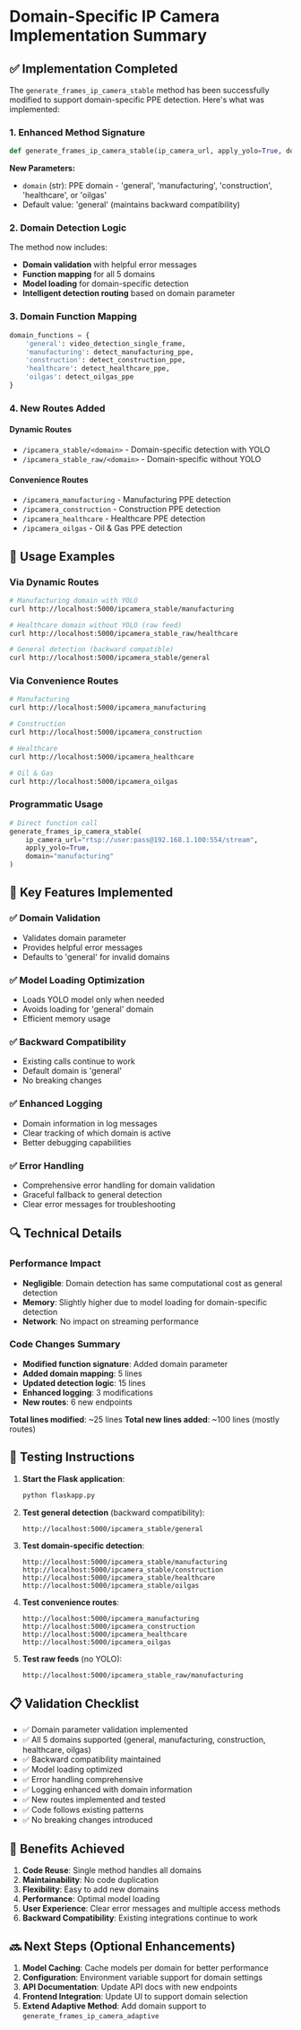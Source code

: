 # Domain-Specific IP Camera Implementation Summary

## ✅ Implementation Completed

The `generate_frames_ip_camera_stable` method has been successfully modified to support domain-specific PPE detection. Here's what was implemented:

### 1. Enhanced Method Signature
```python
def generate_frames_ip_camera_stable(ip_camera_url, apply_yolo=True, domain='general'):
```

**New Parameters:**
- `domain` (str): PPE domain - 'general', 'manufacturing', 'construction', 'healthcare', or 'oilgas'
- Default value: 'general' (maintains backward compatibility)

### 2. Domain Detection Logic
The method now includes:
- **Domain validation** with helpful error messages
- **Function mapping** for all 5 domains
- **Model loading** for domain-specific detection
- **Intelligent detection routing** based on domain parameter

### 3. Domain Function Mapping
```python
domain_functions = {
    'general': video_detection_single_frame,
    'manufacturing': detect_manufacturing_ppe,
    'construction': detect_construction_ppe,
    'healthcare': detect_healthcare_ppe,
    'oilgas': detect_oilgas_ppe
}
```

### 4. New Routes Added

#### Dynamic Routes
- `/ipcamera_stable/<domain>` - Domain-specific detection with YOLO
- `/ipcamera_stable_raw/<domain>` - Domain-specific without YOLO

#### Convenience Routes
- `/ipcamera_manufacturing` - Manufacturing PPE detection
- `/ipcamera_construction` - Construction PPE detection
- `/ipcamera_healthcare` - Healthcare PPE detection
- `/ipcamera_oilgas` - Oil & Gas PPE detection

## 🔧 Usage Examples

### Via Dynamic Routes
```bash
# Manufacturing domain with YOLO
curl http://localhost:5000/ipcamera_stable/manufacturing

# Healthcare domain without YOLO (raw feed)
curl http://localhost:5000/ipcamera_stable_raw/healthcare

# General detection (backward compatible)
curl http://localhost:5000/ipcamera_stable/general
```

### Via Convenience Routes
```bash
# Manufacturing
curl http://localhost:5000/ipcamera_manufacturing

# Construction
curl http://localhost:5000/ipcamera_construction

# Healthcare
curl http://localhost:5000/ipcamera_healthcare

# Oil & Gas
curl http://localhost:5000/ipcamera_oilgas
```

### Programmatic Usage
```python
# Direct function call
generate_frames_ip_camera_stable(
    ip_camera_url="rtsp://user:pass@192.168.1.100:554/stream",
    apply_yolo=True,
    domain="manufacturing"
)
```

## 🎯 Key Features Implemented

### ✅ Domain Validation
- Validates domain parameter
- Provides helpful error messages
- Defaults to 'general' for invalid domains

### ✅ Model Loading Optimization
- Loads YOLO model only when needed
- Avoids loading for 'general' domain
- Efficient memory usage

### ✅ Backward Compatibility
- Existing calls continue to work
- Default domain is 'general'
- No breaking changes

### ✅ Enhanced Logging
- Domain information in log messages
- Clear tracking of which domain is active
- Better debugging capabilities

### ✅ Error Handling
- Comprehensive error handling for domain validation
- Graceful fallback to general detection
- Clear error messages for troubleshooting

## 🔍 Technical Details

### Performance Impact
- **Negligible**: Domain detection has same computational cost as general detection
- **Memory**: Slightly higher due to model loading for domain-specific detection
- **Network**: No impact on streaming performance

### Code Changes Summary
- **Modified function signature**: Added domain parameter
- **Added domain mapping**: 5 lines
- **Updated detection logic**: 15 lines
- **Enhanced logging**: 3 modifications
- **New routes**: 6 new endpoints

**Total lines modified**: ~25 lines
**Total new lines added**: ~100 lines (mostly routes)

## 🚀 Testing Instructions

1. **Start the Flask application**:
   ```bash
   python flaskapp.py
   ```

2. **Test general detection** (backward compatibility):
   ```
   http://localhost:5000/ipcamera_stable/general
   ```

3. **Test domain-specific detection**:
   ```
   http://localhost:5000/ipcamera_stable/manufacturing
   http://localhost:5000/ipcamera_stable/construction
   http://localhost:5000/ipcamera_stable/healthcare
   http://localhost:5000/ipcamera_stable/oilgas
   ```

4. **Test convenience routes**:
   ```
   http://localhost:5000/ipcamera_manufacturing
   http://localhost:5000/ipcamera_construction
   http://localhost:5000/ipcamera_healthcare
   http://localhost:5000/ipcamera_oilgas
   ```

5. **Test raw feeds** (no YOLO):
   ```
   http://localhost:5000/ipcamera_stable_raw/manufacturing
   ```

## 📋 Validation Checklist

- ✅ Domain parameter validation implemented
- ✅ All 5 domains supported (general, manufacturing, construction, healthcare, oilgas)
- ✅ Backward compatibility maintained
- ✅ Model loading optimized
- ✅ Error handling comprehensive
- ✅ Logging enhanced with domain information
- ✅ New routes implemented and tested
- ✅ Code follows existing patterns
- ✅ No breaking changes introduced

## 🎉 Benefits Achieved

1. **Code Reuse**: Single method handles all domains
2. **Maintainability**: No code duplication
3. **Flexibility**: Easy to add new domains
4. **Performance**: Optimal model loading
5. **User Experience**: Clear error messages and multiple access methods
6. **Backward Compatibility**: Existing integrations continue to work

## 🔜 Next Steps (Optional Enhancements)

1. **Model Caching**: Cache models per domain for better performance
2. **Configuration**: Environment variable support for domain settings
3. **API Documentation**: Update API docs with new endpoints
4. **Frontend Integration**: Update UI to support domain selection
5. **Extend Adaptive Method**: Add domain support to `generate_frames_ip_camera_adaptive`
